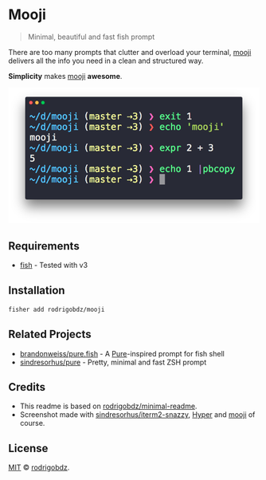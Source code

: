 # Mooji

> Minimal, beautiful and fast fish prompt

There are too many prompts that clutter and overload your terminal, [mooji](https://github.com/rodrigobdz/mooji) delivers all the info you need in a clean and structured way.

**Simplicity** makes [mooji](https://github.com/rodrigobdz/mooji) **awesome**.

<img src="screenshot.png" width="864">

## Requirements

- [fish](https://github.com/fish-shell/fish-shell) - Tested with v3

## Installation

   ```sh
   fisher add rodrigobdz/mooji
   ```

## Related Projects

- [brandonweiss/pure.fish](https://github.com/brandonweiss/pure.fish) -
A [Pure](https://github.com/sindresorhus/pure)-inspired prompt for fish shell
- [sindresorhus/pure](https://github.com/sindresorhus/pure) - Pretty, minimal and fast ZSH prompt

## Credits

- This readme is based on [rodrigobdz/minimal-readme](https://github.com/rodrigobdz/minimal-readme).
- Screenshot made with [sindresorhus/iterm2-snazzy](https://github.com/sindresorhus/iterm2-snazzy), [Hyper](https://hyper.is) and [mooji](https://github.com/rodrigobdz/mooji) of course.

## License

[MIT](LICENSE) © [rodrigobdz](https://rodrigobdz.github.io/).
